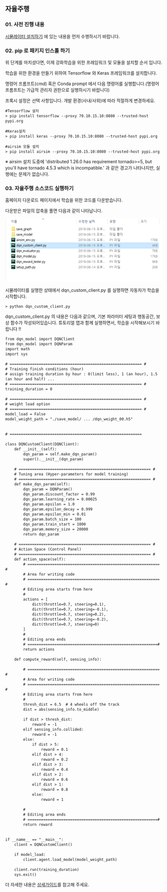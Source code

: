 ## 자율주행 

### 01. 사전 진행 내용

[시뮬레이터 설치하기](./Readme.md) 에 있는 내용을 먼저 수행하시기 바랍니다.


### 02. pip 로 패키지 인스톨 하기

위 단계를 마치셨다면, 이제 강화학습을 위한 프레임워크 및 모듈을 설치할 순서 입니다.

학습을 위한 환경을 만들기 위하여 Tensorflow 와 Keras 프레임워크를 설치합니다.

명령어 프롬프트(cmd) 혹은 Conda prompt 에서 다음 명령어를 실행합니다.(명령어 프롬프트는 가급적 관리자 권한으로 실행하시기 바랍니다)

프록시 설정은 선택 사항입니다. 개발 환경(사내/사외)에 따라 적절하게 변경하세요.

```
#Tensorflow 설치
> pip install tensorflow --proxy 70.10.15.10:8080 --trusted-host pypi.org
        
#Keras설치
> pip install keras --proxy 70.10.15.10:8080 --trusted-host pypi.org
        
#airsim 모듈 설치
> pip install airsim --proxy 70.10.15.10:8080 --trusted-host pypi.org
```     

※ airsim 설치 도중에 'distributed 1.26.0 has requirement tornado>=5, but you'll have tornado 4.5.3 which is incompatible.' 과 같은 경고가 나타나지만, 실행에는 문제가 없습니다.


### 03. 자율주행 소스코드 실행하기

홈페이지 다운로드 페이지에서 학습을 위한 코드를 다운받습니다.

다운받은 파일의 압축을 풀면 다음과 같이 나타납니다.

<img src='./Images/10.png'>


시뮬레이터를 실행한 상태에서 dqn_custom_client.py 를 실행하면 자동차가 학습을 시작합니다.
```
> python dqn_custom_client.py
```

dqn_custom_client.py 의 내용은 다음과 같으며, 기본 파라미터 세팅과 행동공간, 보상 함수가 작성되어있습니다. 튜토리얼 맵과 함께 실행하면서, 학습을 시작해보시기 바랍니다 !!

```
from dqn_model import DQNClient
from dqn_model import DQNParam
import math
import sys

# =========================================================== #
# Training finish conditions (hour)
# assign training duration by hour : 0(limit less), 1 (an hour), 1.5 (an hour and half) ...
# =========================================================== #
training_duration = 0

# =========================================================== #
# weight load option
# =========================================================== #
model_load = False
model_weight_path = "./save_model/ ... /dqn_weight_00.h5"


# ===========================================================

class DQNCustomClient(DQNClient):
    def __init__(self):
        dqn_param = self.make_dqn_param()
        super().__init__(dqn_param)

    # =========================================================== #
    # Tuning area (Hyper-parameters for model training)
    # =========================================================== #
    def make_dqn_param(self):
        dqn_param = DQNParam()
        dqn_param.discount_factor = 0.99
        dqn_param.learning_rate = 0.00025
        dqn_param.epsilon = 1.0
        dqn_param.epsilon_decay = 0.999
        dqn_param.epsilon_min = 0.01
        dqn_param.batch_size = 100
        dqn_param.train_start = 1000
        dqn_param.memory_size = 20000
        return dqn_param

    # =========================================================== #
    # Action Space (Control Panel)
    # =========================================================== #
    def action_space(self):
        # =========================================================== #
        # Area for writing code
        # =========================================================== #
        # Editing area starts from here
        #
        actions = [
            dict(throttle=0.7, steering=0.1),
            dict(throttle=0.7, steering=-0.1),
            dict(throttle=0.7, steering=0.2),
            dict(throttle=0.7, steering=-0.2),
            dict(throttle=0.7, steering=0)
        ]
        #
        # Editing area ends
        # ==========================================================#
        return actions

    def compute_reward(self, sensing_info):

        # =========================================================== #
        # Area for writing code
        # =========================================================== #
        # Editing area starts from here
        #
        thresh_dist = 6.5  # 4 wheels off the track
        dist = abs(sensing_info.to_middle)

        if dist > thresh_dist:
            reward = -1
        elif sensing_info.collided:
            reward = -1
        else:
            if dist > 5:
                reward = 0.1
            elif dist > 4:
                reward = 0.2
            elif dist > 3:
                reward = 0.4
            elif dist > 2:
                reward = 0.6
            elif dist > 1:
                reward = 0.8
            else:
                reward = 1

        #
        # Editing area ends
        # ==========================================================#
        return reward


if __name__ == "__main__":
    client = DQNCustomClient()

    if model_load:
        client.agent.load_model(model_weight_path)

    client.run(training_duration)
    sys.exit()

```

더 자세한 내용은 [상세가이드](./autonomous_detail.md)를 참고해 주세요.
